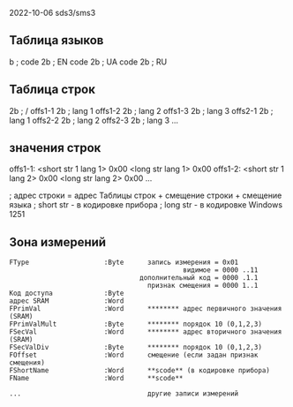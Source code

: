 2022-10-06 sds3/sms3

Таблица языков
--------------
<size>      b  ; <N>
code        2b ; EN
code        2b ; UA
code        2b ; RU


Таблица строк
--------------
<size>      2b  ; <total> / <N> 
offs1-1     2b  ; lang 1
  offs1-2   2b  ; lang 2
  offs1-3   2b  ; lang 3
offs2-1     2b  ; lang 1
  offs2-2   2b  ; lang 2
  offs2-3   2b  ; lang 3
...

значения строк
--------------
offs1-1:    <short str 1 lang 1> 0x00 <long str lang 1> 0x00
offs1-2:    <short str 1 lang 2> 0x00 <long str lang 2> 0x00
...

; адрес строки =  адрес Таблицы строк + смещение строки + смещение языка
; short str - в кодировке прибора
; long str - в кодировке Windows 1251




Зона измерений
--------------

    FType                   :Byte      запись измерения = 0x01 
                                                видимое = 0000 ..11
                                     дополнительный код = 0000 .1.1
                                       признак смещения = 0000 1..1
    Код доступа             :Byte
    адрес SRAM              :Word
    FPrimVal                :Word      ******** адрес первичного значения (SRAM)
    FPrimValMult            :Byte      ******** порядок 10 (0,1,2,3)
    FSecVal                 :Word      ******** адрес вторичного значения (SRAM)
    FSecValDiv              :Byte      ******** порядок 10 (0,1,2,3)
    FOffset                 :Word      смещение (если задан признак смещения)
    FShortName              :Word      **scode** (в кодировке прибора)
    FName                   :Word      **scode**

    ...                                другие записи измерений

